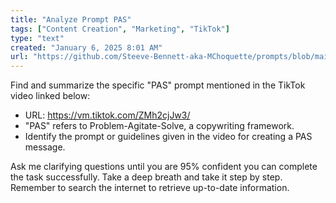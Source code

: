 ```yaml
---
title: "Analyze Prompt PAS"
tags: ["Content Creation", "Marketing", "TikTok"]
type: "text"
created: "January 6, 2025 8:01 AM"
url: "https://github.com/Steeve-Bennett-aka-MChoquette/prompts/blob/main/analyze_prompt_pas.md"
---
```


Find and summarize the specific "PAS" prompt mentioned in the TikTok video linked below:

- URL: https://vm.tiktok.com/ZMh2cjJw3/
- "PAS" refers to Problem-Agitate-Solve, a copywriting framework.
- Identify the prompt or guidelines given in the video for creating a PAS message.
  
Ask me clarifying questions until you are 95% confident you can complete the task successfully. Take a deep breath and take it step by step. Remember to search the internet to retrieve up-to-date information.